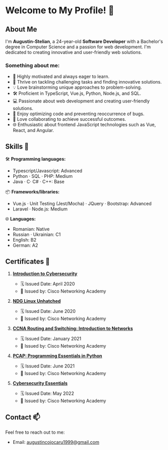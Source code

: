 # Welcome to My Profile! 👋

## About Me

I'm **Augustin-Stelian**, a 24-year-old **Software Developer** with a Bachelor's degree in Computer Science and a passion for web development. I'm dedicated to creating innovative and user-friendly web solutions.

### Something about me:

- 🚀 Highly motivated and always eager to learn.
- 🌟 Thrive on tackling challenging tasks and finding innovative solutions.
- 💡 Love brainstorming unique approaches to problem-solving.
- 🛠️ Proficient in TypeScript, Vue.js, Python, Node.js, and SQL.
- 💻 Passionate about web development and creating user-friendly solutions.
- 🔧 Enjoy optimizing code and preventing reoccurrence of bugs.
- 🤝 Love collaborating to achieve successful outcomes.
- 🌐 Enthusiastic about frontend JavaScript technologies such as Vue, React, and Angular.

## Skills 🚀

🛠️ **Programming languages:**
   - Typescript/Javascript: Advanced
   - Python · SQL · PHP: Medium
   - Java · C· C# · C++: Base

📦 **Frameworks/libraries:**
   - Vue.js · Unit Testing (Jest/Mocha) · JQuery · Bootstrap: Advanced
   - Laravel · Node.js: Medium

🌐 **Languages:**
   - Romanian: Native
   - Russian · Ukrainian: C1
   - English: B2
   - German: A2

## Certificates 📜

1. [**Introduction to Cybersecurity**](https://www.credly.com/badges/06ddff19-eb16-491f-8e64-5b94107a7469/public_url)
   - 🗓️ Issued Date: April 2020
   - 🏢 Issued by: Cisco Networking Academy

2. [**NDG Linux Unhatched**](https://mega.nz/file/j4lwVArJ#0DLzovQ8YvTT7H2Dw5GDFj3rJf0T6CM2iTCheUX-GGs)
   - 🗓️ Issued Date: June 2020
   - 🏢 Issued by: Cisco Networking Academy

3. [**CCNA Routing and Switching: Introduction to Networks**](https://mega.nz/file/ywtUjZya#rLnysD5eWwyk7E_CGjfrGblWJdkEObTdsHksGo0YUJE)
   - 🗓️ Issued Date: January 2021
   - 🏢 Issued by: Cisco Networking Academy

4. [**PCAP: Programming Essentials in Python**](https://mega.nz/file/O4M2GA6Q#UmrhqXq5LMOKtwL8-TyLK5TDrYGLSmhqr-e8xDkf46k)
   - 🗓️ Issued Date: June 2021
   - 🏢 Issued by: Cisco Networking Academy

5. [**Cybersecurity Essentials**](https://www.credly.com/badges/88a70306-8e20-48c1-ae1a-b7f330571d8e/public_url)
   - 🗓️ Issued Date: May 2022
   - 🏢 Issued by: Cisco Networking Academy

## Contact 📫

Feel free to reach out to me:

- Email: augustincojocaru1999@gmail.com
